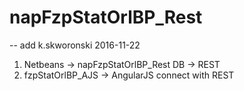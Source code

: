 # napFzpStatOrlBP_Rest
-- add k.skworonski 2016-11-22

1. Netbeans -> napFzpStatOrlBP_Rest DB -> REST
2. fzpStatOrlBP_AJS -> AngularJS connect with REST


